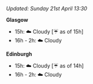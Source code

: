*Updated: Sunday 21st April 13:30*

**Glasgow**

* 15h: :cloud: Cloudy [:umbrella: as of 15h]
* 16h - 2h: :cloud: Cloudy

**Edinburgh**

* 15h: :cloud: Cloudy [:umbrella: as of 14h]
* 16h - 2h: :cloud: Cloudy
